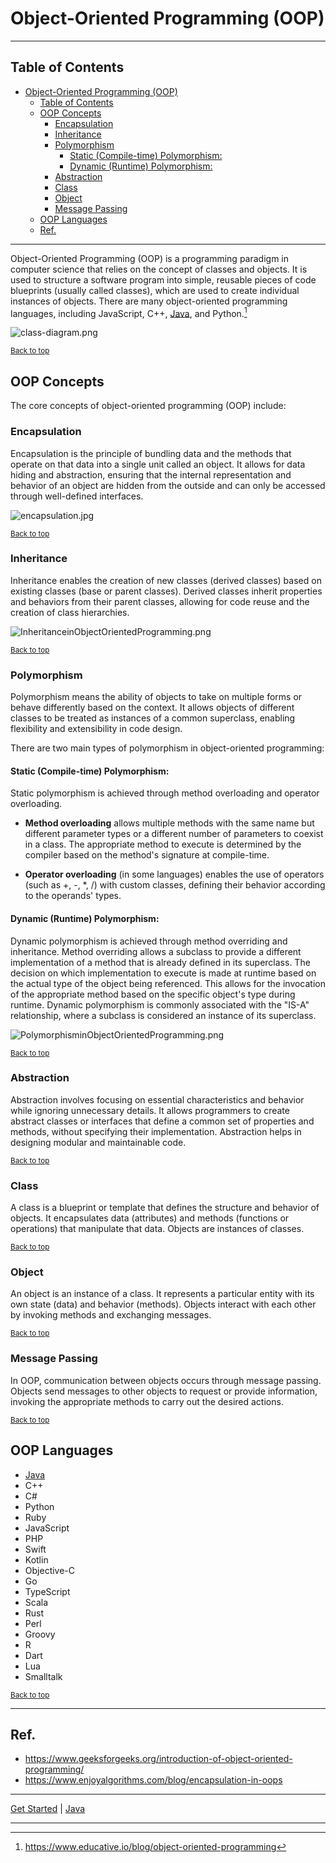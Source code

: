 # Object-Oriented Programming (OOP)

---

## Table of Contents
<!-- TOC -->
* [Object-Oriented Programming (OOP)](#object-oriented-programming-oop)
  * [Table of Contents](#table-of-contents)
  * [OOP Concepts](#oop-concepts)
    * [Encapsulation](#encapsulation-)
    * [Inheritance](#inheritance-)
    * [Polymorphism](#polymorphism-)
      * [Static (Compile-time) Polymorphism:](#static-compile-time-polymorphism)
      * [Dynamic (Runtime) Polymorphism:](#dynamic-runtime-polymorphism)
    * [Abstraction](#abstraction-)
    * [Class](#class-)
    * [Object](#object-)
    * [Message Passing](#message-passing)
  * [OOP Languages](#oop-languages)
  * [Ref.](#ref)
<!-- TOC -->

___

Object-Oriented Programming (OOP) is a programming paradigm in computer science that relies on the concept of classes and objects. It is used to structure a software program into simple, reusable pieces of code blueprints (usually called classes), which are used to create individual instances of objects. There are many object-oriented programming languages, including JavaScript, C++, [Java](../languages/java/java.md#whats-oop), and Python.[^1]

![class-diagram.png](../../../img/class-diagram.png)

<sub>[Back to top](#table-of-contents)</sub>

## OOP Concepts

The core concepts of object-oriented programming (OOP) include:

### Encapsulation 
Encapsulation is the principle of bundling data and the methods that operate on that data into a single unit called an object. It allows for data hiding and abstraction, ensuring that the internal representation and behavior of an object are hidden from the outside and can only be accessed through well-defined interfaces.

![encapsulation.jpg](../../../img/encapsulation.jpg)

<sub>[Back to top](#table-of-contents)</sub>

### Inheritance 
Inheritance enables the creation of new classes (derived classes) based on existing classes (base or parent classes). Derived classes inherit properties and behaviors from their parent classes, allowing for code reuse and the creation of class hierarchies.

![InheritanceinObjectOrientedProgramming.png](../../../img/InheritanceinObjectOrientedProgramming.png)

<sub>[Back to top](#table-of-contents)</sub>

### Polymorphism 
Polymorphism means the ability of objects to take on multiple forms or behave differently based on the context. It allows objects of different classes to be treated as instances of a common superclass, enabling flexibility and extensibility in code design.

There are two main types of polymorphism in object-oriented programming:


#### Static (Compile-time) Polymorphism:
Static polymorphism is achieved through method overloading and operator overloading. 

- **Method overloading** allows multiple methods with the same name but different parameter types or a different number of parameters to coexist in a class. The appropriate method to execute is determined by the compiler based on the method's signature at compile-time. 

- **Operator overloading** (in some languages) enables the use of operators (such as +, -, *, /) with custom classes, defining their behavior according to the operands' types.

#### Dynamic (Runtime) Polymorphism:
Dynamic polymorphism is achieved through method overriding and inheritance. Method overriding allows a subclass to provide a different implementation of a method that is already defined in its superclass. The decision on which implementation to execute is made at runtime based on the actual type of the object being referenced. This allows for the invocation of the appropriate method based on the specific object's type during runtime. Dynamic polymorphism is commonly associated with the "IS-A" relationship, where a subclass is considered an instance of its superclass.

![PolymorphisminObjectOrientedProgramming.png](../../../img/PolymorphisminObjectOrientedProgramming.png)

<sub>[Back to top](#table-of-contents)</sub>

### Abstraction 
Abstraction involves focusing on essential characteristics and behavior while ignoring unnecessary details. It allows programmers to create abstract classes or interfaces that define a common set of properties and methods, without specifying their implementation. Abstraction helps in designing modular and maintainable code.

<sub>[Back to top](#table-of-contents)</sub>

### Class 
A class is a blueprint or template that defines the structure and behavior of objects. It encapsulates data (attributes) and methods (functions or operations) that manipulate that data. Objects are instances of classes.

<sub>[Back to top](#table-of-contents)</sub>

### Object 
An object is an instance of a class. It represents a particular entity with its own state (data) and behavior (methods). Objects interact with each other by invoking methods and exchanging messages.

<sub>[Back to top](#table-of-contents)</sub>

### Message Passing
In OOP, communication between objects occurs through message passing. Objects send messages to other objects to request or provide information, invoking the appropriate methods to carry out the desired actions.

<sub>[Back to top](#table-of-contents)</sub>

## OOP Languages

- [Java](../languages/java/oop.md)
- C++
- C#
- Python
- Ruby
- JavaScript
- PHP
- Swift
- Kotlin
- Objective-C
- Go
- TypeScript
- Scala
- Rust
- Perl
- Groovy
- R
- Dart
- Lua
- Smalltalk

<sub>[Back to top](#table-of-contents)</sub>

___

## Ref.

- https://www.geeksforgeeks.org/introduction-of-object-oriented-programming/
- https://www.enjoyalgorithms.com/blog/encapsulation-in-oops

[^1]: https://www.educative.io/blog/object-oriented-programming

___

[Get Started](../../common/get-started.md#paradigms) |
[Java](../languages/java/java.md#whats-oop)

---